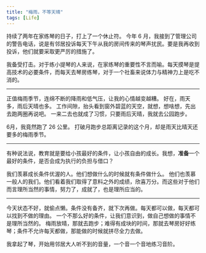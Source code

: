 ```yaml
---
title: "梅雨，不等天晴"
tags: [Life]
---
```


持续了两年在家练琴的日子，打上了一个休止符。
今年 6 月，我接到了管理公司的警告电话，说是有邻居投诉每天下午从我的房间传来的琴声扰民。要是我再收到投诉，他们就要采取更严厉的措施了。

我备受打击。对于练小提琴的人来说，在家练琴的重要性不言而喻。每天摸琴是提高技术的必要条件，而每天去琴房练琴，对于一个社畜来说体力与精神力上是吃不消的。

<hr/>

正值梅雨季节，连绵不断的降雨和低气压，让我的心情越变越糟。
好在，雨天多，雨后天晴也多。
工作间隙，抬头看到窗外碧蓝的天空，就想，想啥想，先出去跑两圈再说吧。
一来二去也就成了习惯，只要雨后天晴，我就去公园跑步。

6月，我竟然跑了 26 公里。
打破月跑步总距离记录的这个月，却是雨天比晴天还要多的梅雨季节。

<hr/>

有种说法说，教育就是要给小孩最好的条件，让小孩自由的成长。我想，**准备**一个最好的条件，是否会成为执行的负担与借口？

我们羡慕成长条件优渥的人。他们想做什么的时候就有条件做什么。
他们也羡慕一般人的我们。他们看着我们取得了意料之外的成绩，欣喜万分。而这些对于他们而言理所当然的事情，努力了，成就了，也是理所应当的。

<hr/>

今天状态不好，就偷点懒。条件没有备齐，就下次再做。每天都可以做，每天都可以找到不做的理由。
一个不那么好的条件，让我们意识到，做自己想做的事情不是理所当然的。
梅雨放晴，那就去跑步；难得有成块的时间，那就去琴房好好练琴；条件不允许每天都做，那能做的时候就拼尽全力去做。

我拿起了琴，开始用邻居大人听不到的音量，一个音一个音地练习音阶。
